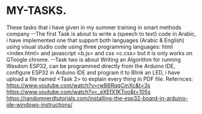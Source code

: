 # MY-TASKS.
These tasks that i have given in my summer training in smart methods company
--The first Task is about to write a (speech to text) code in Arabic, i have implemented one that support both languages (Arabic & English) using visual studio code using three programming languages: html <index.html> and javascript <b.js> and css <c.css> but it is only works on GToogle chrome.
--Task two is about Writing an Algorithm for running Wasdom ESP32, can be programmed directly from the Arduino IDE, configure ESP32 in Arduino IDE and program it to Blink an LED, i have upload a file named <Task 2> to explain every thing in PDF file.
Refernces:
https://www.youtube.com/watch?v=rwB6RqqCmXc&t=3s
https://www.youtube.com/watch?v=_eXEfX1KToo&t=105s
https://randomnerdtutorials.com/installing-the-esp32-board-in-arduino-ide-windows-instructions/

